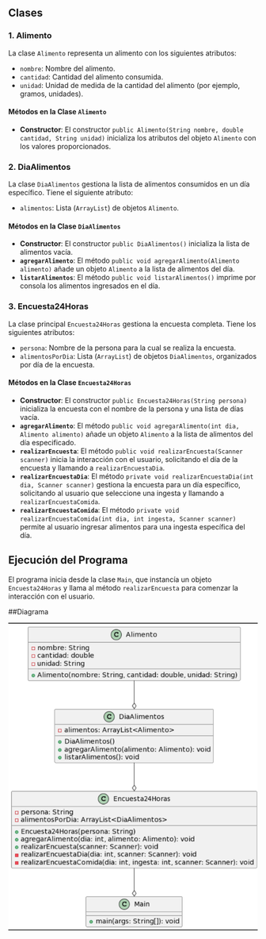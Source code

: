 
## Clases

### 1. Alimento

La clase `Alimento` representa un alimento con los siguientes atributos:
- `nombre`: Nombre del alimento.
- `cantidad`: Cantidad del alimento consumida.
- `unidad`: Unidad de medida de la cantidad del alimento (por ejemplo, gramos, unidades).

#### Métodos en la Clase `Alimento`

- **Constructor**: El constructor `public Alimento(String nombre, double cantidad, String unidad)` inicializa los atributos del objeto `Alimento` con los valores proporcionados.

### 2. DiaAlimentos

La clase `DiaAlimentos` gestiona la lista de alimentos consumidos en un día específico. Tiene el siguiente atributo:
- `alimentos`: Lista (`ArrayList`) de objetos `Alimento`.

#### Métodos en la Clase `DiaAlimentos`

- **Constructor**: El constructor `public DiaAlimentos()` inicializa la lista de alimentos vacía.
- **`agregarAlimento`**: El método `public void agregarAlimento(Alimento alimento)` añade un objeto `Alimento` a la lista de alimentos del día.
- **`listarAlimentos`**: El método `public void listarAlimentos()` imprime por consola los alimentos ingresados en el día.

### 3. Encuesta24Horas

La clase principal `Encuesta24Horas` gestiona la encuesta completa. Tiene los siguientes atributos:
- `persona`: Nombre de la persona para la cual se realiza la encuesta.
- `alimentosPorDia`: Lista (`ArrayList`) de objetos `DiaAlimentos`, organizados por día de la encuesta.

#### Métodos en la Clase `Encuesta24Horas`

- **Constructor**: El constructor `public Encuesta24Horas(String persona)` inicializa la encuesta con el nombre de la persona y una lista de días vacía.
- **`agregarAlimento`**: El método `public void agregarAlimento(int dia, Alimento alimento)` añade un objeto `Alimento` a la lista de alimentos del día especificado.
- **`realizarEncuesta`**: El método `public void realizarEncuesta(Scanner scanner)` inicia la interacción con el usuario, solicitando el día de la encuesta y llamando a `realizarEncuestaDia`.
- **`realizarEncuestaDia`**: El método `private void realizarEncuestaDia(int dia, Scanner scanner)` gestiona la encuesta para un día específico, solicitando al usuario que seleccione una ingesta y llamando a `realizarEncuestaComida`.
- **`realizarEncuestaComida`**: El método `private void realizarEncuestaComida(int dia, int ingesta, Scanner scanner)` permite al usuario ingresar alimentos para una ingesta específica del día.

## Ejecución del Programa

El programa inicia desde la clase `Main`, que instancía un objeto `Encuesta24Horas` y llama al método `realizarEncuesta` para comenzar la interacción con el usuario.

##Diagrama

![Diagrama](https://github.com/LavinAguado/23-24-eda1/blob/main/entregas/lavinDaniel/imagenes/Markdownreto007.png)


